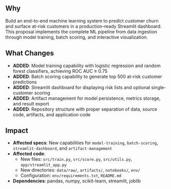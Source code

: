 ## Why

Build an end-to-end machine learning system to predict customer churn and surface at-risk customers in a production-ready Streamlit dashboard. This proposal implements the complete ML pipeline from data ingestion through model training, batch scoring, and interactive visualization.

## What Changes

- **ADDED**: Model training capability with logistic regression and random forest classifiers, achieving ROC AUC ≥ 0.75
- **ADDED**: Batch scoring capability to generate top 500 at-risk customer predictions
- **ADDED**: Streamlit dashboard for displaying risk lists and optional single-customer scoring
- **ADDED**: Artifact management for model persistence, metrics storage, and result export
- **ADDED**: Repository structure with proper separation of data, source code, artifacts, and application code

## Impact

- **Affected specs**: New capabilities for `model-training`, `batch-scoring`, `streamlit-dashboard`, and `artifact-management`
- **Affected code**: 
  - New files: `src/train.py`, `src/score.py`, `src/utils.py`, `app/streamlit_app.py`
  - New directories: `data/raw/`, `artifacts/`, `notebooks/`, `env/`
  - Configuration: `env/requirements.txt`, `README.md`
- **Dependencies**: pandas, numpy, scikit-learn, streamlit, joblib
